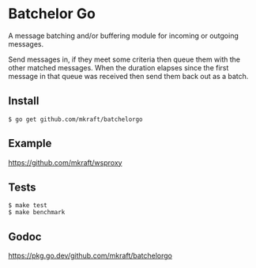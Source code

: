 # Batchelor Go

A message batching and/or buffering module for incoming or outgoing messages.

Send messages in, if they meet some criteria then queue them with the other matched messages. When the duration elapses since the first message in that queue was received then send them back out as a batch.

## Install

```shell
$ go get github.com/mkraft/batchelorgo
```

## Example

https://github.com/mkraft/wsproxy

## Tests

```shell
$ make test
$ make benchmark
```

## Godoc

https://pkg.go.dev/github.com/mkraft/batchelorgo

